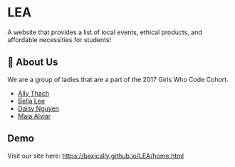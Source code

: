 # LEA
A website that provides a list of local events, ethical products, and affordable necessities for students! 


## 🚀 About Us 
We are a group of ladies that are a part of the 2017 Girls Who Code Cohort.
- [Ally Thach](https://github.com/baxically)
- [Bella Lee](https://github.com/bellalee918)
- [Daisy Nguyen](https://github.com/daisynguyen0518)
- [Maia Alviar](https://github.com/malviar)



## Demo

Visit our site here: https://baxically.github.io/LEA/home.html
